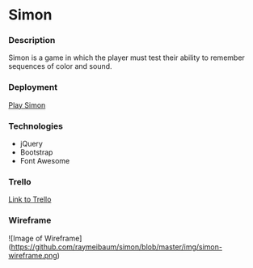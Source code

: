 # Simon

### Description
Simon is a game in which the player must test their ability to remember sequences of color and sound.

### Deployment
<a href="https://raymeibaum.github.io/simon/">Play Simon</a>

### Technologies
* jQuery
* Bootstrap
* Font Awesome

### Trello
<a href="https://trello.com/b/rmXfYsDm/simon">Link to Trello</a>

### Wireframe
![Image of Wireframe]
(https://github.com/raymeibaum/simon/blob/master/img/simon-wireframe.png)
